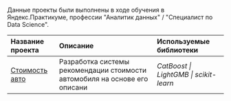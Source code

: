 <p dir="auto">Данные проекты были выполнены в ходе обучения в Яндекс.Практикуме, профессии "Аналитик данных" / "Специалист по Data Science".</p>
<table>
<thead>
<tr>
<th align="left">Название проекта</th>
<th align="left">Описание</th>
<th align="left">Используемые библиотеки</th>
</tr>
</thead>
<tbody>
<tr>
<td align="left"><a href="car_price">Стоимость авто</a></td>
<td align="left"> 
Разработка системы рекомендации стоимости автомобиля на основе его описани </td>
<td align="left"><em>CatBoost | LightGMB | scikit-learn</em></td>
</tr>
</tbody>
</table>
</article>
